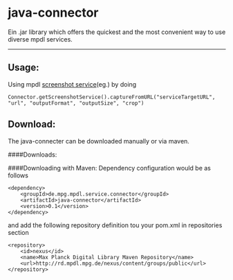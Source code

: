 java-connector
==============
Ein .jar library which offers the quickest and the most convenient way to use diverse mpdl services.

----------

Usage:
--------------------------------
Using mpdl [screenshot service][1](eg.) by doing
```
Connector.getScreenshotService().captureFromURL("serviceTargetURL", "url", "outputFormat", "outputSize", "crop")
```

Download:
--------------------------------
The java-connecter can be downloaded manually or via maven.

####Downloads:

####Downloading with Maven:
Dependency configuration would be as follows
```
<dependency>
    <groupId>de.mpg.mpdl.service.connector</groupId>
    <artifactId>java-connector</artifactId>
    <version>0.1</version>
</dependency>
```
and add the following repository definition tou your pom.xml in repositories section
```
<repository>
    <id>nexus</id>
    <name>Max Planck Digital Library Maven Repository</name>
    <url>http://rd.mpdl.mpg.de/nexus/content/groups/public</url>
</repository>
```

[1]: https://github.com/MPDL/screenshot-service
